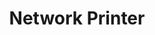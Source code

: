 ---
lang: es
layout: doc
redirect_from:
- /es/doc/network-printer/
- /es/doc/NetworkPrinter/
- /es/wiki/NetworkPrinter/
redirect_to: https://github.com/Qubes-Community/Contents/blob/master/docs/configuration/network-printer.md
ref: 108
title: Network Printer
---